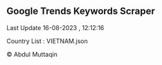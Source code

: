 

## Google Trends Keywords Scraper 
 
Last Update 16-08-2023 , 12:12:16

Country List :
VIETNAM.json



© Abdul Muttaqin 
